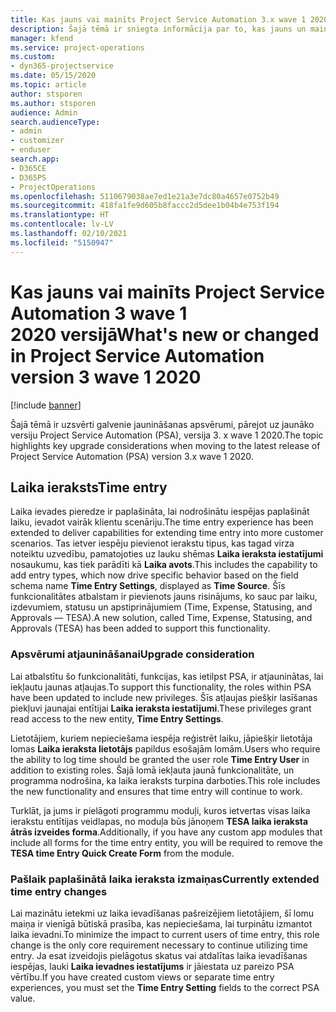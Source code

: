 ```yaml
---
title: Kas jauns vai mainīts Project Service Automation 3.x wave 1 2020 versijā
description: Šajā tēmā ir sniegta informācija par to, kas jauns un mainīts Project Service Automation 3. versijā, wave 1 2020.
manager: kfend
ms.service: project-operations
ms.custom:
- dyn365-projectservice
ms.date: 05/15/2020
ms.topic: article
author: stsporen
ms.author: stsporen
audience: Admin
search.audienceType:
- admin
- customizer
- enduser
search.app:
- D365CE
- D365PS
- ProjectOperations
ms.openlocfilehash: 5110679038ae7ed1e21a3e7dc80a4657e0752b49
ms.sourcegitcommit: 418fa1fe9d605b8faccc2d5dee1b04b4e753f194
ms.translationtype: HT
ms.contentlocale: lv-LV
ms.lasthandoff: 02/10/2021
ms.locfileid: "5150947"
---
```

# <a name="whats-new-or-changed-in-project-service-automation-version-3-wave-1-2020"></a><span data-ttu-id="2459d-103">Kas jauns vai mainīts Project Service Automation 3 wave 1 2020 versijā</span><span class="sxs-lookup"><span data-stu-id="2459d-103">What's new or changed in Project Service Automation version 3 wave 1 2020</span></span>

[!include [banner](../includes/psa-now-project-operations.md)]

<span data-ttu-id="2459d-104">Šajā tēmā ir uzsvērti galvenie jaunināšanas apsvērumi, pārejot uz jaunāko versiju Project Service Automation (PSA), versija 3. x wave 1 2020.</span><span class="sxs-lookup"><span data-stu-id="2459d-104">The topic highlights key upgrade considerations when moving to the latest release of Project Service Automation (PSA) version 3.x wave 1 2020.</span></span>

## <a name="time-entry"></a><span data-ttu-id="2459d-105">Laika ieraksts</span><span class="sxs-lookup"><span data-stu-id="2459d-105">Time entry</span></span>
<span data-ttu-id="2459d-106">Laika ievades pieredze ir paplašināta, lai nodrošinātu iespējas paplašināt laiku, ievadot vairāk klientu scenāriju.</span><span class="sxs-lookup"><span data-stu-id="2459d-106">The time entry experience has been extended to deliver capabilities for extending time entry into more customer scenarios.</span></span> <span data-ttu-id="2459d-107">Tas ietver iespēju pievienot ierakstu tipus, kas tagad virza noteiktu uzvedību, pamatojoties uz lauku shēmas **Laika ieraksta iestatījumi** nosaukumu, kas tiek parādīti kā **Laika avots**.</span><span class="sxs-lookup"><span data-stu-id="2459d-107">This includes the capability to add entry types, which now drive specific behavior based on the field schema name **Time Entry Settings**, displayed as **Time Source**.</span></span> <span data-ttu-id="2459d-108">Šīs funkcionalitātes atbalstam ir pievienots jauns risinājums, ko sauc par laiku, izdevumiem, statusu un apstiprinājumiem (Time, Expense, Statusing, and Approvals — TESA).</span><span class="sxs-lookup"><span data-stu-id="2459d-108">A new solution, called Time, Expense, Statusing, and Approvals (TESA) has been added to support this functionality.</span></span>

### <a name="upgrade-consideration"></a><span data-ttu-id="2459d-109">Apsvērumi atjaunināšanai</span><span class="sxs-lookup"><span data-stu-id="2459d-109">Upgrade consideration</span></span>
<span data-ttu-id="2459d-110">Lai atbalstītu šo funkcionalitāti, funkcijas, kas ietilpst PSA, ir atjauninātas, lai iekļautu jaunas atļaujas.</span><span class="sxs-lookup"><span data-stu-id="2459d-110">To support this functionality, the roles within PSA have been updated to include new privileges.</span></span> <span data-ttu-id="2459d-111">Šīs atļaujas piešķir lasīšanas piekļuvi jaunajai entītijai **Laika ieraksta iestatījumi**.</span><span class="sxs-lookup"><span data-stu-id="2459d-111">These privileges grant read access to the new entity, **Time Entry Settings**.</span></span>

<span data-ttu-id="2459d-112">Lietotājiem, kuriem nepieciešama iespēja reģistrēt laiku, jāpiešķir lietotāja lomas **Laika ieraksta lietotājs** papildus esošajām lomām.</span><span class="sxs-lookup"><span data-stu-id="2459d-112">Users who require the ability to log time should be granted the user role **Time Entry User** in addition to existing roles.</span></span> <span data-ttu-id="2459d-113">Šajā lomā iekļauta jaunā funkcionalitāte, un programma nodrošina, ka laika ieraksts turpina darboties.</span><span class="sxs-lookup"><span data-stu-id="2459d-113">This role includes the new functionality and ensures that time entry will continue to work.</span></span>

<span data-ttu-id="2459d-114">Turklāt, ja jums ir pielāgoti programmu moduļi, kuros ietvertas visas laika ierakstu entītijas veidlapas, no moduļa būs jānoņem **TESA laika ieraksta ātrās izveides forma**.</span><span class="sxs-lookup"><span data-stu-id="2459d-114">Additionally, if you have any custom app modules that include all forms for the time entry entity, you will be required to remove the **TESA time Entry Quick Create Form** from the module.</span></span>

### <a name="currently-extended-time-entry-changes"></a><span data-ttu-id="2459d-115">Pašlaik paplašinātā laika ieraksta izmaiņas</span><span class="sxs-lookup"><span data-stu-id="2459d-115">Currently extended time entry changes</span></span>
<span data-ttu-id="2459d-116">Lai mazinātu ietekmi uz laika ievadīšanas pašreizējiem lietotājiem, šī lomu maiņa ir vienīgā būtiskā prasība, kas nepieciešama, lai turpinātu izmantot laika ievadni.</span><span class="sxs-lookup"><span data-stu-id="2459d-116">To minimize the impact to current users of time entry, this role change is the only core requirement necessary to continue utilizing time entry.</span></span> <span data-ttu-id="2459d-117">Ja esat izveidojis pielāgotus skatus vai atdalītas laika ievadīšanas iespējas, lauki **Laika ievadnes iestatījums** ir jāiestata uz pareizo PSA vērtību.</span><span class="sxs-lookup"><span data-stu-id="2459d-117">If you have created custom views or separate time entry experiences, you must set the **Time Entry Setting** fields to the correct PSA value.</span></span>
